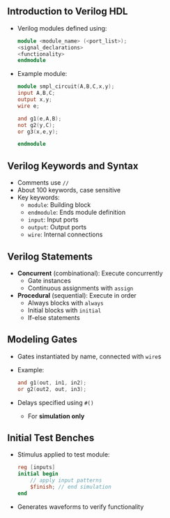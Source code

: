 ## Introduction to Verilog HDL

- Verilog modules defined using:
    ```verilog
    module <module_name> (<port_list>);
    <signal_declarations> 
    <functionality>
    endmodule
    ```

- Example module:
    ```verilog
    module smpl_circuit(A,B,C,x,y);
    input A,B,C;
    output x,y;
    wire e;
    
    and g1(e,A,B); 
    not g2(y,C);
    or g3(x,e,y);
    
    endmodule
    ```

## Verilog Keywords and Syntax 

- Comments use `//`
- About 100 keywords, case sensitive
- Key keywords:
    - `module`: Building block 
    - `endmodule`: Ends module definition
    - `input`: Input ports
    - `output`: Output ports
    - `wire`: Internal connections

## Verilog Statements 

- **Concurrent** (combinational): Execute concurrently
    - Gate instances
    - Continuous assignments with `assign`  
- **Procedural** (sequential): Execute in order 
    - Always blocks with `always` 
    - Initial blocks with `initial`
    - If-else statements

## Modeling Gates

- Gates instantiated by name, connected with `wire`s 
- Example:
    ```verilog
    and g1(out, in1, in2);
    or g2(out2, out, in3); 
    ```

- Delays specified using `#()` 
    - For **simulation only**

## Initial Test Benches 

- Stimulus applied to test module:
    ```verilog
    reg [inputs]
    initial begin
        // apply input patterns
        $finish; // end simulation
    end
    ```

- Generates waveforms to verify functionality

